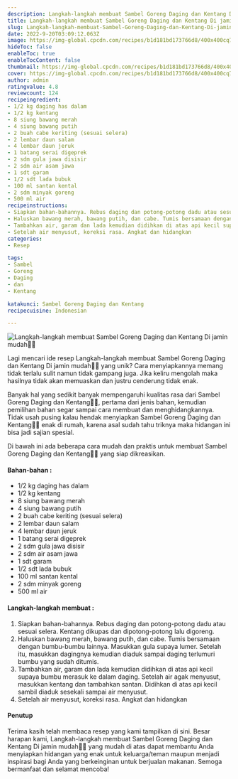 ```yaml
---
description: Langkah-langkah membuat Sambel Goreng Daging dan Kentang Di jamin mudah"
title: Langkah-langkah membuat Sambel Goreng Daging dan Kentang Di jamin mudah
slug: Langkah-langkah-membuat-Sambel-Goreng-Daging-dan-Kentang-Di-jamin-mudah
date: 2022-9-20T03:09:12.063Z
image: https://img-global.cpcdn.com/recipes/b1d181bd173766d8/400x400cq70/photo.jpg
hideToc: false
enableToc: true
enableTocContent: false
thumbnail: https://img-global.cpcdn.com/recipes/b1d181bd173766d8/400x400cq70/photo.jpg
cover: https://img-global.cpcdn.com/recipes/b1d181bd173766d8/400x400cq70/photo.jpg
author: admin
ratingvalue: 4.8
reviewcount: 124
recipeingredient:
- 1/2 kg daging has dalam
- 1/2 kg kentang
- 8 siung bawang merah
- 4 siung bawang putih
- 2 buah cabe keriting (sesuai selera)
- 2 lembar daun salam
- 4 lembar daun jeruk
- 1 batang serai digeprek
- 2 sdm gula jawa disisir
- 2 sdm air asam jawa
- 1 sdt garam
- 1/2 sdt lada bubuk
- 100 ml santan kental
- 2 sdm minyak goreng
- 500 ml air
recipeinstructions:
- Siapkan bahan-bahannya. Rebus daging dan potong-potong dadu atau sesuai selera. Kentang dikupas dan dipotong-potong lalu digoreng.
- Haluskan bawang merah, bawang putih, dan cabe. Tumis bersamaan dengan bumbu-bumbu lainnya. Masukkan gula supaya lumer. Setelah itu, masukkan dagingnya kemudian diaduk sampai daging terlumuri bumbu yang sudah ditumis.
- Tambahkan air, garam dan lada kemudian didihkan di atas api kecil supaya bumbu merasuk ke dalam daging. Setelah air agak menyusut, masukkan kentang dan tambahkan santan. Didihkan di atas api kecil sambil diaduk sesekali sampai air menyusut.
- Setelah air menyusut, koreksi rasa. Angkat dan hidangkan
categories:
- Resep

tags:
- Sambel
- Goreng
- Daging
- dan
- Kentang

katakunci: Sambel Goreng Daging dan Kentang
recipecuisine: Indonesian

---
```


![Langkah-langkah membuat Sambel Goreng Daging dan Kentang Di jamin mudah👩‍🍳](https://img-global.cpcdn.com/recipes/b1d181bd173766d8/400x400cq70/photo.jpg)

Lagi mencari ide resep Langkah-langkah membuat Sambel Goreng Daging dan Kentang Di jamin mudah👩‍🍳 yang unik? Cara menyiapkannya memang tidak terlalu sulit namun tidak gampang juga. Jika keliru mengolah maka hasilnya tidak akan memuaskan dan justru cenderung tidak enak.

Banyak hal yang sedikit banyak mempengaruhi kualitas rasa dari Sambel Goreng Daging dan Kentang👩‍🍳, pertama dari jenis bahan, kemudian pemilihan bahan segar sampai cara membuat dan menghidangkannya. Tidak usah pusing kalau hendak menyiapkan Sambel Goreng Daging dan Kentang👩‍🍳 enak di rumah, karena asal sudah tahu triknya maka hidangan ini bisa jadi sajian spesial.

Di bawah ini ada beberapa cara mudah dan praktis untuk membuat Sambel Goreng Daging dan Kentang👩‍🍳 yang siap dikreasikan.

<!--inarticleads1-->

#### Bahan-bahan :

- 1/2 kg daging has dalam
- 1/2 kg kentang
- 8 siung bawang merah
- 4 siung bawang putih
- 2 buah cabe keriting (sesuai selera)
- 2 lembar daun salam
- 4 lembar daun jeruk
- 1 batang serai digeprek
- 2 sdm gula jawa disisir
- 2 sdm air asam jawa
- 1 sdt garam
- 1/2 sdt lada bubuk
- 100 ml santan kental
- 2 sdm minyak goreng
- 500 ml air

<!--inarticleads2-->

#### Langkah-langkah membuat :

1. Siapkan bahan-bahannya. Rebus daging dan potong-potong dadu atau sesuai selera. Kentang dikupas dan dipotong-potong lalu digoreng.
1. Haluskan bawang merah, bawang putih, dan cabe. Tumis bersamaan dengan bumbu-bumbu lainnya. Masukkan gula supaya lumer. Setelah itu, masukkan dagingnya kemudian diaduk sampai daging terlumuri bumbu yang sudah ditumis.
1. Tambahkan air, garam dan lada kemudian didihkan di atas api kecil supaya bumbu merasuk ke dalam daging. Setelah air agak menyusut, masukkan kentang dan tambahkan santan. Didihkan di atas api kecil sambil diaduk sesekali sampai air menyusut.
1. Setelah air menyusut, koreksi rasa. Angkat dan hidangkan

#### Penutup

Terima kasih telah membaca resep yang kami tampilkan di sini. Besar harapan kami, Langkah-langkah membuat Sambel Goreng Daging dan Kentang Di jamin mudah👩‍🍳 yang mudah di atas dapat membantu Anda menyiapkan hidangan yang enak untuk keluarga/teman maupun menjadi inspirasi bagi Anda yang berkeinginan untuk berjualan makanan. Semoga bermanfaat dan selamat mencoba!